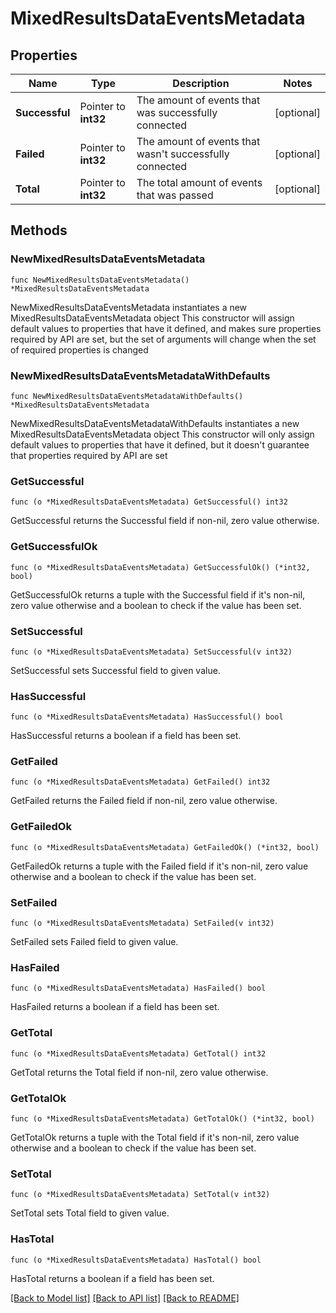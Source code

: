 # MixedResultsDataEventsMetadata

## Properties

Name | Type | Description | Notes
------------ | ------------- | ------------- | -------------
**Successful** | Pointer to **int32** | The amount of events that was successfully connected | [optional] 
**Failed** | Pointer to **int32** | The amount of events that wasn&#39;t successfully connected | [optional] 
**Total** | Pointer to **int32** | The total amount of events that was passed | [optional] 

## Methods

### NewMixedResultsDataEventsMetadata

`func NewMixedResultsDataEventsMetadata() *MixedResultsDataEventsMetadata`

NewMixedResultsDataEventsMetadata instantiates a new MixedResultsDataEventsMetadata object
This constructor will assign default values to properties that have it defined,
and makes sure properties required by API are set, but the set of arguments
will change when the set of required properties is changed

### NewMixedResultsDataEventsMetadataWithDefaults

`func NewMixedResultsDataEventsMetadataWithDefaults() *MixedResultsDataEventsMetadata`

NewMixedResultsDataEventsMetadataWithDefaults instantiates a new MixedResultsDataEventsMetadata object
This constructor will only assign default values to properties that have it defined,
but it doesn't guarantee that properties required by API are set

### GetSuccessful

`func (o *MixedResultsDataEventsMetadata) GetSuccessful() int32`

GetSuccessful returns the Successful field if non-nil, zero value otherwise.

### GetSuccessfulOk

`func (o *MixedResultsDataEventsMetadata) GetSuccessfulOk() (*int32, bool)`

GetSuccessfulOk returns a tuple with the Successful field if it's non-nil, zero value otherwise
and a boolean to check if the value has been set.

### SetSuccessful

`func (o *MixedResultsDataEventsMetadata) SetSuccessful(v int32)`

SetSuccessful sets Successful field to given value.

### HasSuccessful

`func (o *MixedResultsDataEventsMetadata) HasSuccessful() bool`

HasSuccessful returns a boolean if a field has been set.

### GetFailed

`func (o *MixedResultsDataEventsMetadata) GetFailed() int32`

GetFailed returns the Failed field if non-nil, zero value otherwise.

### GetFailedOk

`func (o *MixedResultsDataEventsMetadata) GetFailedOk() (*int32, bool)`

GetFailedOk returns a tuple with the Failed field if it's non-nil, zero value otherwise
and a boolean to check if the value has been set.

### SetFailed

`func (o *MixedResultsDataEventsMetadata) SetFailed(v int32)`

SetFailed sets Failed field to given value.

### HasFailed

`func (o *MixedResultsDataEventsMetadata) HasFailed() bool`

HasFailed returns a boolean if a field has been set.

### GetTotal

`func (o *MixedResultsDataEventsMetadata) GetTotal() int32`

GetTotal returns the Total field if non-nil, zero value otherwise.

### GetTotalOk

`func (o *MixedResultsDataEventsMetadata) GetTotalOk() (*int32, bool)`

GetTotalOk returns a tuple with the Total field if it's non-nil, zero value otherwise
and a boolean to check if the value has been set.

### SetTotal

`func (o *MixedResultsDataEventsMetadata) SetTotal(v int32)`

SetTotal sets Total field to given value.

### HasTotal

`func (o *MixedResultsDataEventsMetadata) HasTotal() bool`

HasTotal returns a boolean if a field has been set.


[[Back to Model list]](../README.md#documentation-for-models) [[Back to API list]](../README.md#documentation-for-api-endpoints) [[Back to README]](../README.md)


